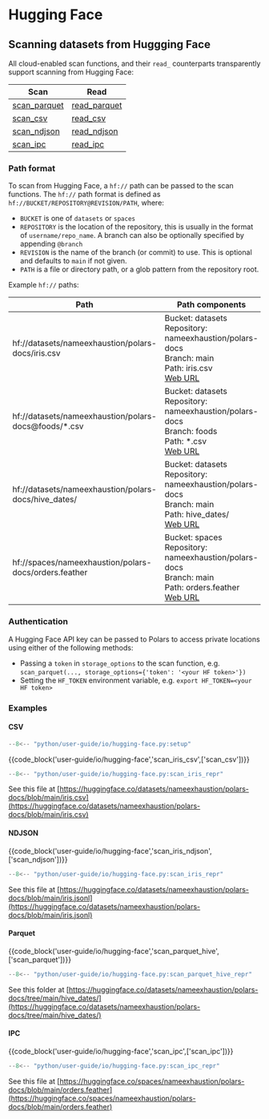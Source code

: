 # Hugging Face

## Scanning datasets from Huggging Face

All cloud-enabled scan functions, and their `read_` counterparts transparently support scanning from
Hugging Face:

| Scan                                                                                          | Read                                                                                          |
| --------------------------------------------------------------------------------------------- | --------------------------------------------------------------------------------------------- |
| [scan_parquet](https://docs.pola.rs/api/python/stable/reference/api/polars.scan_parquet.html) | [read_parquet](https://docs.pola.rs/api/python/stable/reference/api/polars.read_parquet.html) |
| [scan_csv](https://docs.pola.rs/api/python/stable/reference/api/polars.scan_csv.html)         | [read_csv](https://docs.pola.rs/api/python/stable/reference/api/polars.read_csv.html)         |
| [scan_ndjson](https://docs.pola.rs/api/python/stable/reference/api/polars.scan_ndjson.html)   | [read_ndjson](https://docs.pola.rs/api/python/stable/reference/api/polars.read_ndjson.html)   |
| [scan_ipc](https://docs.pola.rs/api/python/stable/reference/api/polars.scan_ipc.html)         | [read_ipc](https://docs.pola.rs/api/python/stable/reference/api/polars.read_ipc.html)         |

### Path format

To scan from Hugging Face, a `hf://` path can be passed to the scan functions. The `hf://` path format is defined as `hf://BUCKET/REPOSITORY@REVISION/PATH`, where:

- `BUCKET` is one of `datasets` or `spaces`
- `REPOSITORY` is the location of the repository, this is usually in the format of `username/repo_name`. A branch can also be optionally specified by appending `@branch`
- `REVISION` is the name of the branch (or commit) to use. This is optional and defaults to `main` if not given.
- `PATH` is a file or directory path, or a glob pattern from the repository root.

Example `hf://` paths:

| Path                                                  | Path components                                                                                                                                                                                 |
| ----------------------------------------------------- | ----------------------------------------------------------------------------------------------------------------------------------------------------------------------------------------------- |
| hf://datasets/nameexhaustion/polars-docs/iris.csv     | Bucket: datasets<br>Repository: nameexhaustion/polars-docs<br>Branch: main<br>Path: iris.csv<br> [Web URL](https://huggingface.co/datasets/nameexhaustion/polars-docs/tree/main/)               |
| hf://datasets/nameexhaustion/polars-docs@foods/\*.csv | Bucket: datasets<br>Repository: nameexhaustion/polars-docs<br>Branch: foods<br>Path: \*.csv<br> [Web URL](https://huggingface.co/datasets/nameexhaustion/polars-docs/tree/foods/)               |
| hf://datasets/nameexhaustion/polars-docs/hive_dates/  | Bucket: datasets<br>Repository: nameexhaustion/polars-docs<br>Branch: main<br>Path: hive_dates/<br> [Web URL](https://huggingface.co/datasets/nameexhaustion/polars-docs/tree/main/hive_dates/) |
| hf://spaces/nameexhaustion/polars-docs/orders.feather | Bucket: spaces<br>Repository: nameexhaustion/polars-docs<br>Branch: main<br>Path: orders.feather<br> [Web URL](https://huggingface.co/spaces/nameexhaustion/polars-docs/tree/main/)             |

### Authentication

A Hugging Face API key can be passed to Polars to access private locations using either of the following methods:

- Passing a `token` in `storage_options` to the scan function, e.g. `scan_parquet(..., storage_options={'token': '<your HF token>'})`
- Setting the `HF_TOKEN` environment variable, e.g. `export HF_TOKEN=<your HF token>`

### Examples

#### CSV

```python exec="on" result="text" session="user-guide/io/hugging-face"
--8<-- "python/user-guide/io/hugging-face.py:setup"
```

{{code_block('user-guide/io/hugging-face','scan_iris_csv',['scan_csv'])}}

```python exec="on" result="text" session="user-guide/io/hugging-face"
--8<-- "python/user-guide/io/hugging-face.py:scan_iris_repr"
```

See this file at [https://huggingface.co/datasets/nameexhaustion/polars-docs/blob/main/iris.csv](https://huggingface.co/datasets/nameexhaustion/polars-docs/blob/main/iris.csv)

#### NDJSON

{{code_block('user-guide/io/hugging-face','scan_iris_ndjson',['scan_ndjson'])}}

```python exec="on" result="text" session="user-guide/io/hugging-face"
--8<-- "python/user-guide/io/hugging-face.py:scan_iris_repr"
```

See this file at [https://huggingface.co/datasets/nameexhaustion/polars-docs/blob/main/iris.jsonl](https://huggingface.co/datasets/nameexhaustion/polars-docs/blob/main/iris.jsonl)

#### Parquet

{{code_block('user-guide/io/hugging-face','scan_parquet_hive',['scan_parquet'])}}

```python exec="on" result="text" session="user-guide/io/hugging-face"
--8<-- "python/user-guide/io/hugging-face.py:scan_parquet_hive_repr"
```

See this folder at [https://huggingface.co/datasets/nameexhaustion/polars-docs/tree/main/hive_dates/](https://huggingface.co/datasets/nameexhaustion/polars-docs/tree/main/hive_dates/)

#### IPC

{{code_block('user-guide/io/hugging-face','scan_ipc',['scan_ipc'])}}

```python exec="on" result="text" session="user-guide/io/hugging-face"
--8<-- "python/user-guide/io/hugging-face.py:scan_ipc_repr"
```

See this file at [https://huggingface.co/spaces/nameexhaustion/polars-docs/blob/main/orders.feather](https://huggingface.co/spaces/nameexhaustion/polars-docs/blob/main/orders.feather)
